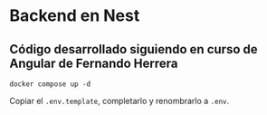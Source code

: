 
# Backend en Nest

## Código desarrollado siguiendo en curso de Angular de Fernando Herrera

```
docker compose up -d
```

Copiar el ```.env.template```, completarlo y renombrarlo a ```.env```.
